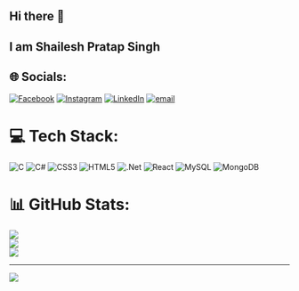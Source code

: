 ## Hi there 👋
## I am Shailesh Pratap Singh

## 🌐 Socials:
[![Facebook](https://img.shields.io/badge/Facebook-%231877F2.svg?logo=Facebook&logoColor=white)](https://facebook.com/Shaileshpratapsingh131) [![Instagram](https://img.shields.io/badge/Instagram-%23E4405F.svg?logo=Instagram&logoColor=white)](https://instagram.com/shaileshpratapsingh132) [![LinkedIn](https://img.shields.io/badge/LinkedIn-%230077B5.svg?logo=linkedin&logoColor=white)](https://linkedin.com/in/shailesh-pratap-singh-8810a0288) [![email](https://img.shields.io/badge/Email-D14836?logo=gmail&logoColor=white)](mailto:ss8115417704@gmail.com) 

# 💻 Tech Stack:
![C](https://img.shields.io/badge/c-%2300599C.svg?style=for-the-badge&logo=c&logoColor=white) ![C#](https://img.shields.io/badge/c%23-%23239120.svg?style=for-the-badge&logo=csharp&logoColor=white) ![CSS3](https://img.shields.io/badge/css3-%231572B6.svg?style=for-the-badge&logo=css3&logoColor=white) ![HTML5](https://img.shields.io/badge/html5-%23E34F26.svg?style=for-the-badge&logo=html5&logoColor=white) ![.Net](https://img.shields.io/badge/.NET-5C2D91?style=for-the-badge&logo=.net&logoColor=white) ![React](https://img.shields.io/badge/react-%2320232a.svg?style=for-the-badge&logo=react&logoColor=%2361DAFB) ![MySQL](https://img.shields.io/badge/mysql-4479A1.svg?style=for-the-badge&logo=mysql&logoColor=white) ![MongoDB](https://img.shields.io/badge/MongoDB-%234ea94b.svg?style=for-the-badge&logo=mongodb&logoColor=white)
# 📊 GitHub Stats:
![](https://github-readme-stats.vercel.app/api?username=shaileshpratapsingh132&theme=dark&hide_border=false&include_all_commits=false&count_private=false)<br/>
![](https://nirzak-streak-stats.vercel.app/?user=shaileshpratapsingh132&theme=dark&hide_border=false)<br/>
![](https://github-readme-stats.vercel.app/api/top-langs/?username=shaileshpratapsingh132&theme=dark&hide_border=false&include_all_commits=false&count_private=false&layout=compact)

---
[![](https://visitcount.itsvg.in/api?id=shaileshpratapsingh132&icon=0&color=0)](https://visitcount.itsvg.in)

<!-- Proudly created with GPRM ( https://gprm.itsvg.in ) -->
